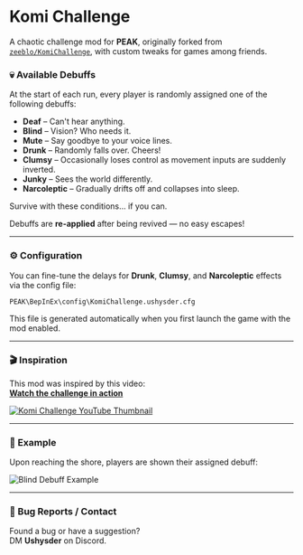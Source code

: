 ﻿# Komi Challenge

A chaotic challenge mod for **PEAK**, originally forked from [`zeeblo/KomiChallenge`](https://github.com/zeeblo/KomiChallenge), with custom tweaks for games among friends.

### 💀 Available Debuffs

At the start of each run, every player is randomly assigned one of the following debuffs:

- **Deaf** – Can't hear anything.
- **Blind** – Vision? Who needs it.
- **Mute** – Say goodbye to your voice lines.
- **Drunk** – Randomly falls over. Cheers!
- **Clumsy** – Occasionally loses control as movement inputs are suddenly inverted.
- **Junky** – Sees the world differently.
- **Narcoleptic** – Gradually drifts off and collapses into sleep.

Survive with these conditions... if you can.

Debuffs are **re-applied** after being revived — no easy escapes!

---

### ⚙️ Configuration

You can fine-tune the delays for **Drunk**, **Clumsy**, and **Narcoleptic** effects via the config file:

```PEAK\BepInEx\config\KomiChallenge.ushysder.cfg```

This file is generated automatically when you first launch the game with the mod enabled.

---

### 🎬 Inspiration

This mod was inspired by this video:  
**[Watch the challenge in action](https://www.youtube.com/watch?v=MpWyEgb2c6Y)**

[![Komi Challenge YouTube Thumbnail](https://i.imgur.com/091uDgr.jpeg)](https://www.youtube.com/watch?v=MpWyEgb2c6Y)

---

### 📸 Example

Upon reaching the shore, players are shown their assigned debuff:

![Blind Debuff Example](https://i.imgur.com/BrQbmBo.png)

---

### 🐛 Bug Reports / Contact

Found a bug or have a suggestion?  
DM **Ushysder** on Discord.
